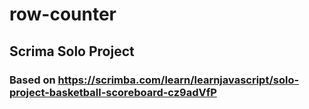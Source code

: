 # row-counter

## Scrima Solo Project

### Based on https://scrimba.com/learn/learnjavascript/solo-project-basketball-scoreboard-cz9adVfP
